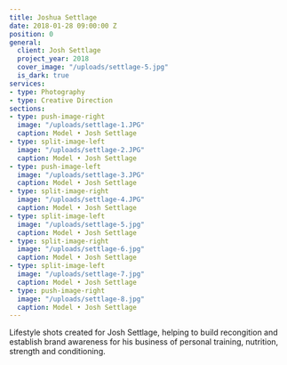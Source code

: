```yaml
---
title: Joshua Settlage
date: 2018-01-28 09:00:00 Z
position: 0
general:
  client: Josh Settlage
  project_year: 2018
  cover_image: "/uploads/settlage-5.jpg"
  is_dark: true
services:
- type: Photography
- type: Creative Direction
sections:
- type: push-image-right
  image: "/uploads/settlage-1.JPG"
  caption: Model • Josh Settlage
- type: split-image-left
  image: "/uploads/settlage-2.JPG"
  caption: Model • Josh Settlage
- type: push-image-left
  image: "/uploads/settlage-3.JPG"
  caption: Model • Josh Settlage
- type: split-image-right
  image: "/uploads/settlage-4.JPG"
  caption: Model • Josh Settlage
- type: split-image-left
  image: "/uploads/settlage-5.jpg"
  caption: Model • Josh Settlage
- type: split-image-right
  image: "/uploads/settlage-6.jpg"
  caption: Model • Josh Settlage
- type: split-image-left
  image: "/uploads/settlage-7.jpg"
  caption: Model • Josh Settlage  
- type: push-image-right
  image: "/uploads/settlage-8.jpg"
  caption: Model • Josh Settlage
---
```


Lifestyle shots created for Josh Settlage, helping to build recongition and establish brand awareness for his business of personal training, nutrition, strength and conditioning.